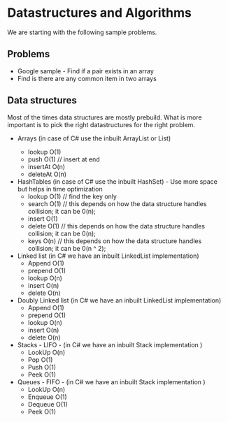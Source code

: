 # Datastructures and Algorithms

We are starting with the following sample problems.

## Problems
- Google sample - Find if a pair exists in an array
- Find is there are any common item in two arrays

## Data structures
Most of the times data structures are mostly prebuild. What is more important is to pick the right datastructures for the right
problem.
- Arrays (in case of C# use the inbuilt ArrayList or List<T>)
  - lookup O(1)
  - push O(1) // insert at end
  - insertAt O(n)
  - deleteAt O(n)
- HashTables (in case of C# use the inbuilt HashSet) - Use more space but helps in time optimization
  - lookup O(1) // find the key only
  - search O(1) // this depends on how the data structure handles collision; it can be 0(n);
  - insert O(1) 
  - delete O(1) // this depends on how the data structure handles collision; it can be 0(n);
  - keys O(n) // this depends on how the data structure handles collision; it can be 0(n ^ 2);
- Linked list (in C# we have an inbuilt LinkedList implementation)
  - Append O(1)
  - prepend O(1)
  - lookup O(n)
  - insert O(n)
  - delete O(n)
- Doubly Linked list (in C# we have an inbuilt LinkedList implementation)
  - Append O(1)
  - prepend O(1)
  - lookup O(n)
  - insert O(n)
  - delete O(n)
- Stacks - LIFO - (in C# we have an inbuilt Stack implementation )
  - LookUp O(n)
  - Pop O(1)
  - Push O(1)
  - Peek O(1)
- Queues - FIFO - (in C# we have an inbuilt Stack implementation )
  - LookUp O(n)
  - Enqueue O(1)
  - Dequeue O(1)
  - Peek O(1)

